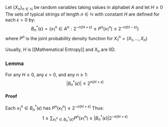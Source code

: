 Let $\{ X_{n} \}_{n\in \mathbb{N}}$ be random variables taking values in alphabet $A$
and let $H\geq 0$
The sets of typical strings of length $n\in \mathbb{N}$ with constant $H$
are defined for each $\epsilon>0$ by:
$$
B_{n}^{*}(\epsilon)= \{ x_{1}^{n}\in A^{n} : 2^{-n(H+\epsilon)} \leq P^{n}(x_{1}^{n}) \leq 2^{-n(H-\epsilon)} \}
$$
where $P^{n}$ is the joint probability density function for $X_{1}^{n}=(X_{1},\dots,X_{n})$

Usually, $H$ is [[Mathematical Entropy]] and $X_{n}$ are IID.

### Lemma
For any $H\geq 0$, any $\epsilon>0$, and any $n\geq 1$:
$$
\lvert B_{n}^{*}(\epsilon) \rvert \leq 2^{n(H+\epsilon)}
$$
#### Proof
Each $x_{1}^{n}\in B_{n}^{*}(\epsilon)$ has $P^{n}(x_{1}^{n})\geq 2^{-n(H+\epsilon)}$
Thus:
$$
1\geq \sum_{x_{1}^n\in B_{n}^{*}(\epsilon)} P^{n}(x_{1}^{n}) \geq \lvert B_{n}^{*}(\epsilon) \rvert 2^{-n(H+\epsilon)}
$$
